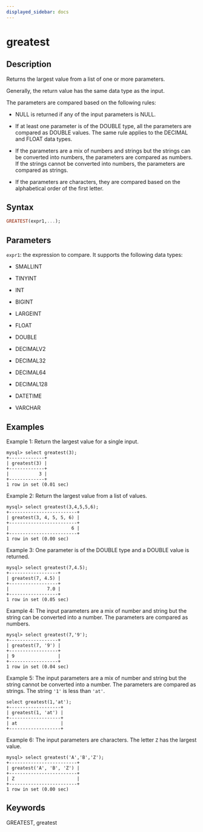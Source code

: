 ```yaml
---
displayed_sidebar: docs
---
```


# greatest

## Description

Returns the largest value from a list of one or more parameters.

Generally, the return value has the same data type as the input.

The parameters are compared based on the following rules:

- NULL is returned if any of the input parameters is NULL.

- If at least one parameter is of the DOUBLE type, all the parameters are compared as DOUBLE values. The same rule applies to the DECIMAL and FLOAT data types.

- If the parameters are a mix of numbers and strings but the strings can be converted into numbers, the parameters are compared as numbers. If the strings cannot be converted into numbers, the parameters are compared as strings.

- If the parameters are characters, they are compared based on the alphabetical order of the first letter.

## Syntax

```Haskell
GREATEST(expr1,...);
```

## Parameters

`expr1`: the expression to compare. It supports the following data types:

- SMALLINT

- TINYINT

- INT

- BIGINT

- LARGEINT

- FLOAT

- DOUBLE

- DECIMALV2

- DECIMAL32

- DECIMAL64

- DECIMAL128

- DATETIME

- VARCHAR

## Examples

Example 1: Return the largest value for a single input.

```Plain
mysql> select greatest(3);
+-------------+
| greatest(3) |
+-------------+
|           3 |
+-------------+
1 row in set (0.01 sec)
```

Example 2: Return the largest value from a list of values.

```Plain
mysql> select greatest(3,4,5,5,6);
+-------------------------+
| greatest(3, 4, 5, 5, 6) |
+-------------------------+
|                       6 |
+-------------------------+
1 row in set (0.00 sec)
```

Example 3: One parameter is of the DOUBLE type and a DOUBLE value is returned.

```Plain
mysql> select greatest(7,4.5);
+------------------+
| greatest(7, 4.5) |
+------------------+
|              7.0 |
+------------------+
1 row in set (0.05 sec)
```

Example 4: The input parameters are a mix of number and string but the string can be converted into a number. The parameters are compared as numbers.

```Plain
mysql> select greatest(7,'9');
+------------------+
| greatest(7, '9') |
+------------------+
| 9                |
+------------------+
1 row in set (0.04 sec)
```

Example 5: The input parameters are a mix of number and string but the string cannot be converted into a number. The parameters are compared as strings. The string `'1'` is less than `'at'`.

```Plain
select greatest(1,'at');
+-------------------+
| greatest(1, 'at') |
+-------------------+
| at                |
+-------------------+
```

Example 6: The input parameters are characters. The letter `Z` has the largest value.

```Plain
mysql> select greatest('A','B','Z');
+-------------------------+
| greatest('A', 'B', 'Z') |
+-------------------------+
| Z                       |
+-------------------------+
1 row in set (0.00 sec)
```

## Keywords

GREATEST, greatest
